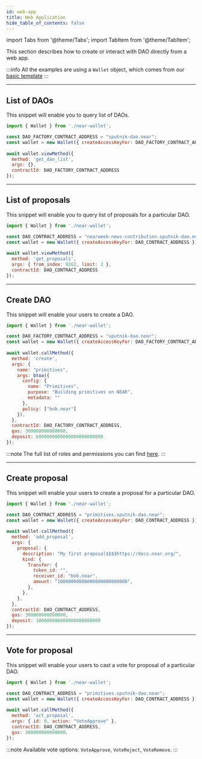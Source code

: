 ```yaml
---
id: web-app
title: Web Application
hide_table_of_contents: false
---
```


import Tabs from '@theme/Tabs';
import TabItem from '@theme/TabItem';

This section describes how to create or interact with DAO directly from a web app.

:::info
All the examples are using a `Wallet` object, which comes from our [basic template](https://github.com/near-examples/hello-near-js/blob/master/frontend/near-wallet.js)
:::

***

## List of DAOs

This snippet will enable you to query list of DAOs.

```js
import { Wallet } from './near-wallet';

const DAO_FACTORY_CONTRACT_ADDRESS = "sputnik-dao.near";
const wallet = new Wallet({ createAccessKeyFor: DAO_FACTORY_CONTRACT_ADDRESS });
 
await wallet.viewMethod({
  method: 'get_dao_list',
  args: {},
  contractId: DAO_FACTORY_CONTRACT_ADDRESS
});
```

***

## List of proposals

This snippet will enable you to query list of proposals for a particular DAO.

```js
import { Wallet } from './near-wallet';

const DAO_CONTRACT_ADDRESS = "nearweek-news-contribution.sputnik-dao.near";
const wallet = new Wallet({ createAccessKeyFor: DAO_CONTRACT_ADDRESS });
 
await wallet.viewMethod({
  method: 'get_proposals',
  args: { from_index: 9262, limit: 2 },
  contractId: DAO_CONTRACT_ADDRESS
});
```

***

## Create DAO

This snippet will enable your users to create a DAO.

```js
import { Wallet } from './near-wallet';

const DAO_FACTORY_CONTRACT_ADDRESS = "sputnik-dao.near";
const wallet = new Wallet({ createAccessKeyFor: DAO_FACTORY_CONTRACT_ADDRESS });
 
await wallet.callMethod({
  method: 'create',
  args: {
    name: "primitives",
    args: btoa({
      config: {
        name: "Primitives",
        purpose: "Building primitives on NEAR",
        metadata: ""
      },
      policy: ["bob.near"]
    }),
  },
  contractId: DAO_FACTORY_CONTRACT_ADDRESS,
  gas: 300000000000000,
  deposit: 6000000000000000000000000
});
```

:::note
The full list of roles and permissions you can find [here](https://github.com/near-daos/sputnik-dao-contract#roles-and-permissions).
:::

***

## Create proposal

This snippet will enable your users to create a proposal for a particular DAO.

```js
import { Wallet } from './near-wallet';

const DAO_CONTRACT_ADDRESS = "primitives.sputnik-dao.near";
const wallet = new Wallet({ createAccessKeyFor: DAO_CONTRACT_ADDRESS });
 
await wallet.callMethod({
  method: 'add_proposal',
  args: {
    proposal: {
      description: "My first proposal$$$$https://docs.near.org/",
      kind: {
        Transfer: {
          token_id: "",
          receiver_id: "bob.near",
          amount: "10000000000000000000000000",
        },
      },
    },
  },
  contractId: DAO_CONTRACT_ADDRESS,
  gas: 300000000000000,
  deposit: 100000000000000000000000
});
```

***

## Vote for proposal

This snippet will enable your users to cast a vote for proposal of a particular DAO.

```js
import { Wallet } from './near-wallet';

const DAO_CONTRACT_ADDRESS = "primitives.sputnik-dao.near";
const wallet = new Wallet({ createAccessKeyFor: DAO_CONTRACT_ADDRESS });
 
await wallet.callMethod({
  method: 'act_proposal',
  args: { id: 0, action: "VoteApprove" },
  contractId: DAO_CONTRACT_ADDRESS,
  gas: 300000000000000,
});
```

:::note
Available vote options: `VoteApprove`, `VoteReject`, `VoteRemove`.
:::
